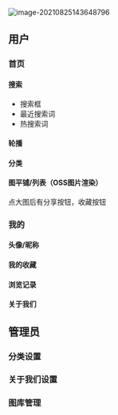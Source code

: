 ![image-20210825143648796](C:\Users\l\AppData\Roaming\Typora\typora-user-images\image-20210825143648796.png)



## 用户

### 首页

#### 搜索

- 搜索框
- 最近搜索词
- 热搜索词

#### 轮播

#### 分类

#### 图平铺/列表（OSS图片渲染）

点大图后有分享按钮，收藏按钮

### 我的

#### 头像/昵称

#### 我的收藏

#### 浏览记录

#### 关于我们





## 管理员

### 分类设置

### 关于我们设置

### 图库管理

